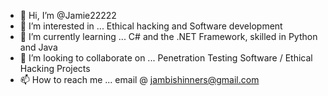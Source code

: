 - 👋 Hi, I’m @Jamie22222
- 👀 I’m interested in ... Ethical hacking and Software development
- 🌱 I’m currently learning ... C# and the .NET Framework, skilled in Python and Java 
- 💞️ I’m looking to collaborate on ... Penetration Testing Software / Ethical Hacking Projects
- 📫 How to reach me ... email @ jambishinners@gmail.com

<!---
Jamie22222/Jamie22222 is a ✨ special ✨ repository because its `README.md` (this file) appears on your GitHub profile.
You can click the Preview link to take a look at your changes.
--->
